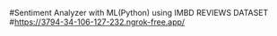 #Sentiment Analyzer with ML(Python) using IMBD REVIEWS DATASET
#https://3794-34-106-127-232.ngrok-free.app/

